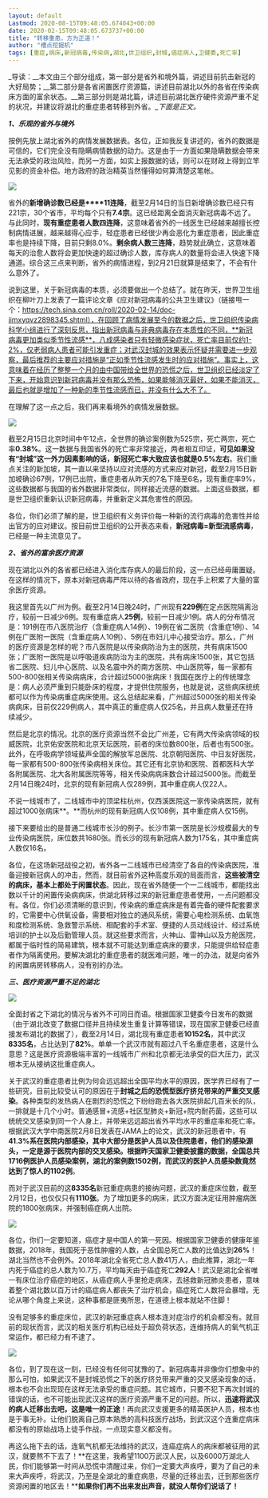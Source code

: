 ```yaml
---
layout: default
Lastmod: 2020-08-15T09:48:05.674043+00:00
date: 2020-02-15T09:48:05.673737+00:00
title: "转移重患，方为正道！"
author: "槽点挖掘机"
tags: [重症,病床,新冠病毒,传染病,湖北,世卫组织,封城,癌症病人,卫健委,死亡率]
---
```


_导读：__本文由三个部分组成，第一部分是省外和境外篇，讲述目前抗击新冠的大好局势；__第二部分是各省闲置医疗资源篇，讲述目前湖北以外的各省在传染病床方面的富余状态。__第三部分则是湖北篇，讲述目前湖北医疗硬件资源严重不足的状况，并建议将湖北的重症患者转移到外省。__下面是正文。_  

_**1、乐观的省外与境外**_

按例先放上湖北省外的病情发展数据表。各位，正如我反复讲述的，省外的数据是可信的，它们完全没有隐瞒病情数据的动力。这是由于一方面如果隐瞒数据会带来无法承受的政治风险，而另一方面，如实上报数据的话，则可以在财政上得到立竿见影的资金补偿。地方政府的政治精英当然懂得如何算清楚这笔帐。  

![](https://images.weserv.nl/?url=https%3A//mmbiz.qpic.cn/mmbiz_png/m312mfLHFZpBWWicQAc0BTQh4EFU4EcPSbrQRRwASwPW570raQibpRpdfw5bYicehoTsZT2oDl2iaBT4ET6xoNTXKQ/640%3Fwx_fmt%3Dpng)

省外的**新增确诊数已经是****11连降**，截至2月14日的当日新增确诊数已经只有221宗，30个省市，平均每个只有**7.4宗**。这已经距离全面消灭新冠病毒不远了。与此同时，**现有重症患者人数四连降**，这意味着省外的一线医生已经越来越擅长控制病情进展，越来越得心应手，轻症患者已经很少再会恶化为重症患者，因此重症率也是持续下降，目前只剩8.0%。**剩余病人数三连降**，趋势就此确立，这意味着每天的治愈人数将会更加快速的超过确诊人数，库存病人的数量将会进入快速下降通道。综合这三点来判断，省外的病情进程，到2月21日就算是结束了，不会有什么意外了。  

说到这里，关于新冠病毒的本质，必须要做出一个总结了。就在昨天，世界卫生组织在柳叶刀上发表了一篇评论文章《应对新冠病毒的公共卫生建议》（链接甩一个：https://tech.sina.com.cn/roll/2020-02-14/doc-iimxyqvz2898345.shtml），在回顾了病情发展至今的数据之后，世卫组织传染病科学小组进行了深刻反思，指出新冠病毒与非典病毒存在本质性的不同，**新冠病毒更加类似季节性流感**，八成感染者只有轻微感染症状，死亡率目前仅约1-2%，仅老弱病人患者可能引发重症；对武汉封城的效果表示怀疑并需要进一步观察，最后推荐的主要应对措施是“正如季节性流感发生时的应对措施”。事实上，这意味着在经历了整整一个月的由中国带给全世界的恐慌之后，世卫组织已经淡定了下来，开始意识到新冠病毒并没有那么恐怖，如果能够消灭最好，如果不能消灭，最后也就是增加了一种新的季节性流感而已，并没有什么大不了。

在理解了这一点之后，我们再来看境外的病情发展数据。

![](https://images.weserv.nl/?url=https%3A//mmbiz.qpic.cn/mmbiz_png/m312mfLHFZpBWWicQAc0BTQh4EFU4EcPSJVvvzBKHubYsAWadXm5HnOHjDsTWFufPn2ubAAUibaKMsZicL8nx5Fqg/640%3Fwx_fmt%3Dpng)

截至2月15日北京时间中午12点，全世界的确诊案例数为525宗，死亡两宗，死亡率**0.38%**。这一数据与我国省外的死亡率非常接近，两者相互印证，**可见如果没有“封城”这一外力因素影响的话，新冠死亡率大致应该也就是0.5%左右**。我们重点关注的新加坡，其一直以来坚持以应对流感的方式来应对新冠，截至2月15日新加坡确诊67例，17例已出院，重症患者从昨天的7名下降至6名，现有重症率9%，这些数据都与我国的省外数据非常类似，同样接近流感的数据。上面这些数据，都是世卫组织重新认识新冠病毒，并重新定义其危害性的原因。

各位，你们必须了解的是，世卫组织有义务评价每一种新的流行病毒的危害性并给出官方的应对建议。按目前世卫组织的公开表态来看，**新冠病毒=新型流感病毒**，已经是一种主流意见了。  

_**2、省外的富余医疗资源**_

现在湖北以外的各省都已经进入消化库存病人的最后阶段，这一点已经毋庸置疑。在这样的情况下，原本对新冠病毒严阵以待的各省政府，现在手上积累了大量的富余医疗资源。

我这里首先以广州为例。截至2月14日晚24时，广州现有**229例**在定点医院隔离治疗，较前一日减少6例。现有重症病人**25例**，较前一日减少1例。病人的分布情况是：191例在市八医院治疗（含重症病人14例）、19例在省二医院（含重症1例）、14例在广医附一医院（含重症病人10例）、5例在市妇儿中心接受治疗。那么，广州的医疗资源是怎样的呢？市八医院是以传染病防治为主的医院，共有病床1500张；广医附一医院是以呼吸道疾病防治为主的医院，共有病床1500张，其它包括省二医院、妇儿中心医院、以及名震中外的南方医院、中山医院等，每一家都有500-800张相关传染病病床，合计超过5000张病床！我国在医疗上的传统理念是：病人必须严重到只能卧床的程度，才提供住院服务，也就是说，这些病床统统都可以作为传染病重症病床使用。这么总结起来看，广州超过5000张的相关传染病病床，目前仅229例病人，其中真正的重症病人仅25名，并且病人数量还在持续减少。

然后是北京的情况。北京的医疗资源当然不会比广州差，它有两大传染病领域的权威医院，北京佑安医院和北京天坛医院，前者的床位数800张，后者也有500张。此外，在呼吸病学领域蜚声全国的解放军总医院、北京朝阳医院、中日友好医院，每一家都有500-800张传染病相关床位。其它还有北京协和医院、首都医科大学各附属医院、北大各附属医院等等，相关传染病病床数合计超过5000张。而截至2月14日晚24时，北京的现有新冠病人仅289例，其中重症病人仅22人。  

不说一线城市了，二线城市中的顶梁柱杭州，仅西溪医院这一家传染病医院，就有超过1000张病床**。**而杭州的现有新冠病人仅108例，其中重症病人仅15例。  

接下来要给出的是普通二线城市长沙的例子。长沙市第一医院是长沙规模最大的专业传染病医院，床位数共1680张。而长沙的现有新冠病人数为175名，其中重症病人数仅16名。

各位，在这场新冠战役之初，省外各一二线城市已经清空了各自的传染病医院，准备迎接新冠病人的冲击，然而，就目前省外这种高度乐观的局面而言，**这些被清空的病床，基本上都处于闲置状态**。因此，现在省外随便一个一二线城市，都能找出数以千计的闲置传染病病床，供湖北转移过来的新冠重症患者使用，一点问题都没有。各位，你们必须清晰的意识到，传染病的重症病床是有着完备的硬件配套要求的，它需要中心供氧设备，需要相对独立的通风系统，需要心电检测系统、血氧饱和度检测系统、急救警示系统、相配套的手术室、便捷的人员动线设计、经过系统培训的护士以及后勤管理人员。就这些要求而言，火神山、雷神山以及方舱医院，都属于临时性的简易建筑，根本就不可能达到重症病床的要求，只能提供给轻症患者作为隔离使用。要解决湖北的重症患者的就医难问题，唯一的办法，就是向省外的闲置病房转移病人，没有别的办法。

_**三、医疗资源严重不足的湖北**_  

![](https://images.weserv.nl/?url=https%3A//mmbiz.qpic.cn/mmbiz_png/m312mfLHFZpBWWicQAc0BTQh4EFU4EcPScL9EkVurZlcpLd2GnOMM4FAVj8ulB1ZIoLia72aXuaUT0h3fa6RwaFA/640%3Fwx_fmt%3Dpng)

全面封省之下湖北的情况与省外不可同日而语。根据国家卫健委今日发布的数据（由于湖北改变了数据口径并且持续发生重复计算等错误，现在国家卫健委已经直接发布湖北的数据了），截至2月14日，湖北现有重症患者**10152名**，其中武汉**8335名**，占比达到了**82%**。单单一个武汉市就有超过八千名重症患者，这是什么意思？这是医疗资源极端丰富的一线城市广州和北京都无法承受的巨大压力，武汉根本无从接纳这批重症病人。

关于武汉的重症患者比例为何会远远超出全国平均水平的原因，医学界已经有了一些研究，目前比较受认可的原因在于**封城之后的恐慌型医疗挤兑带来的严重交叉感染**。各种类型的发热病人在剧烈的恐慌之下纷纷跑去各大医院排起几百米长的队，一排就是十几个小时。普通感冒+流感+社区型肺炎+新冠+院内耐药菌，这些可以统统交叉感染到同一个人身上，并带来远远超出省外平均水平的重症率和死亡率。根据武汉大学中南医院2月8日发表在JAMA上的论文，武汉的新冠患者中，有**41.3%**系在医院内部感染，其中大部分是医护人员以及住院患者，他们的感染源头，一定是源于医院内部的交叉感染。根据昨天国家卫健委披露的数据，全国总共1716例医护人员感染案例，湖北的案例数1502例，而武汉的医护人员感染数竟然达到了惊人的**1102例**。

而对于武汉目前的这**8335名**新冠重症病患的接纳问题，武汉的重症床位数，截至2月12日，也仅仅只有**1110张**。为了增加更多的病床，武汉方面决定征用肿瘤病医院的1800张病床，并强制癌症病人出院。

![](https://images.weserv.nl/?url=https%3A//mmbiz.qpic.cn/mmbiz_jpg/m312mfLHFZpBWWicQAc0BTQh4EFU4EcPSLqQnNbDQEB6KnTIWl2go04IaPz9E30Qnf1U50pMlHul6CX7w5szfNw/640%3Fwx_fmt%3Djpeg)

各位，你们一定要知道，癌症才是中国人的第一死因。根据国家卫健委的健康年鉴数据，2018年，我国死于恶性肿瘤的人数，占全国总死亡人数的比值达到**26%**！湖北当然也不会例外。2018年湖北全省死亡总人数41万人，由此推算，湖北一年内死于癌症的总人数为10.7万，平均每天由于癌症死亡**292人**！武汉是湖北全省唯一有床位治疗癌症的地区，从癌症病人手里抢走病床，去拯救新冠肺炎患者，意味着整个湖北数以百万计的癌症病人都丧失了治疗机会，癌症死亡人数将会暴增。无论从哪个角度上来说，这种事都是匪夷所思，在道德上根本就站不住脚！

没有足够多的重症床位，武汉的新冠重症病人根本连对症治疗的机会都没有。就目前的现状而言，武汉的相关医疗机构已经处于超负荷状态，连维持病人的氧气机正常运作，都已经力有不逮了。  

![](https://images.weserv.nl/?url=https%3A//mmbiz.qpic.cn/mmbiz_jpg/m312mfLHFZpBWWicQAc0BTQh4EFU4EcPSgY6ibgYXAXibjOBPYJThz9Pf64rtVtqicYjx1RWiawJLvyr5sxRAicMnR4A/640%3Fwx_fmt%3Djpeg)

各位，到了现在这一刻，已经没有任何可犹豫的了。新冠病毒并非像你们想象中的那么可怕，如果武汉不是封城恐慌之下的医疗挤兑带来严重的交叉感染现象的话，根本也不会出现现在这样无法承受的重症问题。其它城市，只要不犯下再次封城的错误的话，也不可能出现武汉这样的医疗资源严重不足的问题。所以，**迅速将武汉的病人迁移出去吧，这是唯一的正途**！再向武汉支援更多的精英医护人员，根本也是于事无补。让他们脱离自己原本熟悉的高科技医疗战场，到武汉这个连重症病床都没有的原始战场上徒手作战，一点现实意义都没有。

再这么拖下去的话，连氧气机都无法维持的武汉，连癌症病人的病床都被征用的武汉，就要熬不下去了！**在这里，我希望1100万武汉人民，以及6000万湖北人民，你们能够第一时间从恐慌中清醒过来，你们一定要大声疾呼，要为了自己的未来大声疾呼，将武汉，乃至是全湖北的重症病患，尽量的迁移出去，迁到那些医疗资源闲置的地区去！****如果你们再不出来发出声音，就没人帮你们说话了！**

